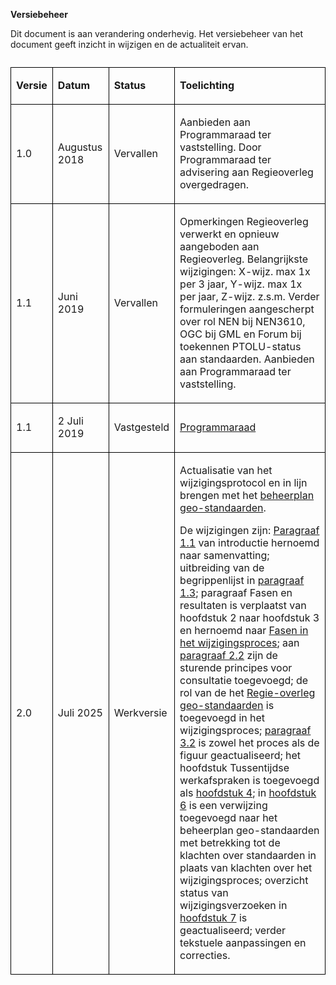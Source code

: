 **Versiebeheer**

Dit document is aan verandering onderhevig. Het versiebeheer van het document geeft inzicht in wijzigen en de actualiteit ervan.

<table style='width: 100%;'><caption></caption>
<colgroup><col id='col1' style='width: 9.801876955161628%;'>
<col id='col2' style='width: 18.06279689491368%;'>
<col id='col3' style='width: 14.78391843355347%;'>
<col id='col4' style='width: 57.35140771637121%;'>
</colgroup>
<tbody><tr><td class='left' style='border-top: 0.5pt solid #000000; border-left: 0.5pt solid #000000; border-bottom: 0.5pt solid #000000; border-right: 0.5pt solid #000000;'><p id='1818B153'><b>Versie</b></p></td>
<td class='left' style='border-top: 0.5pt solid #000000; border-left: 0.5pt solid #000000; border-bottom: 0.5pt solid #000000; border-right: 0.5pt solid #000000;'><p id='065781CA'><b>Datum</b></p></td>
<td class='left' style='border-top: 0.5pt solid #000000; border-left: 0.5pt solid #000000; border-bottom: 0.5pt solid #000000; border-right: 0.5pt solid #000000;'><p id='661AE48B'><b>Status</b></p></td>
<td class='left' style='border-top: 0.5pt solid #000000; border-left: 0.5pt solid #000000; border-bottom: 0.5pt solid #000000; border-right: 0.5pt solid #000000;'><p id='30BE913F'><b>Toelichting</b></p></td>
</tr>
<tr><td class='left' style='border-top: 0.5pt solid #000000; border-left: 0.5pt solid #000000; border-bottom: 0.5pt solid #000000; border-right: 0.5pt solid #000000;'><p id='6688B0A3'>1.0</p></td>
<td class='left' style='border-top: 0.5pt solid #000000; border-left: 0.5pt solid #000000; border-bottom: 0.5pt solid #000000; border-right: 0.5pt solid #000000;'><p id='24ED4FA2'>Augustus 2018</p></td>
<td class='left' style='border-top: 0.5pt solid #000000; border-left: 0.5pt solid #000000; border-bottom: 0.5pt solid #000000; border-right: 0.5pt solid #000000;'><p id='3F14BB57'>Vervallen </p></td>
<td class='left' style='border-top: 0.5pt solid #000000; border-left: 0.5pt solid #000000; border-bottom: 0.5pt solid #000000; border-right: 0.5pt solid #000000;'><p id='1963C902'>Aanbieden aan Programmaraad ter vaststelling. Door Programmaraad ter advisering aan Regieoverleg overgedragen.</p></td>
</tr>
<tr><td class='left' style='border-top: 0.5pt solid #000000; border-left: 0.5pt solid #000000; border-bottom: 0.5pt solid #000000; border-right: 0.5pt solid #000000;'><p id='6DF8D428'>1.1</p></td>
<td class='left' style='border-top: 0.5pt solid #000000; border-left: 0.5pt solid #000000; border-bottom: 0.5pt solid #000000; border-right: 0.5pt solid #000000;'><p id='7DEFEE46'>Juni 2019</p></td>
<td class='left' style='border-top: 0.5pt solid #000000; border-left: 0.5pt solid #000000; border-bottom: 0.5pt solid #000000; border-right: 0.5pt solid #000000;'><p id='7894FB6C'>Vervallen</p></td>
<td class='left' style='border-top: 0.5pt solid #000000; border-left: 0.5pt solid #000000; border-bottom: 0.5pt solid #000000; border-right: 0.5pt solid #000000;'><p id='067E5227'>Opmerkingen Regieoverleg verwerkt en opnieuw aangeboden aan Regieoverleg. Belangrijkste wijzigingen: X-wijz. max 1x per 3 jaar, Y-wijz. max 1x per jaar, Z-wijz. z.s.m. Verder formuleringen aangescherpt over rol NEN bij NEN3610, OGC bij GML en Forum bij toekennen PTOLU-status aan standaarden. Aanbieden aan Programmaraad ter vaststelling.</p></td>
</tr>
<tr><td class='left' style='border-top: 0.5pt solid #000000; border-left: 0.5pt solid #000000; border-bottom: 0.5pt solid #000000; border-right: 0.5pt solid #000000;'><p id='3B3C6C9D'>1.1</p></td>
<td class='left' style='border-top: 0.5pt solid #000000; border-left: 0.5pt solid #000000; border-bottom: 0.5pt solid #000000; border-right: 0.5pt solid #000000;'><p id='181F9C6D'>2 Juli 2019</p></td>
<td class='left' style='border-top: 0.5pt solid #000000; border-left: 0.5pt solid #000000; border-bottom: 0.5pt solid #000000; border-right: 0.5pt solid #000000;'><p id='0FC0CFD3'>Vastgesteld </p></td>
<td class='left' style='border-top: 0.5pt solid #000000; border-left: 0.5pt solid #000000; border-bottom: 0.5pt solid #000000; border-right: 0.5pt solid #000000;'><p id='72F19D67'><a href='https://www.geonovum.nl/over-geonovum/wie-wij-zijn' target='_blank'>Programmaraad</a></p></td>
</tr>
<tr><td class='left' style='border-top: 0.5pt solid #000000; border-left: 0.5pt solid #000000; border-bottom: 0.5pt solid #000000; border-right: 0.5pt solid #000000;'><p id='6E7C7582'>2.0</p></td>
<td class='left' style='border-top: 0.5pt solid #000000; border-left: 0.5pt solid #000000; border-bottom: 0.5pt solid #000000; border-right: 0.5pt solid #000000;'><p id='37B4DEAF'>Juli 2025</p></td>
<td class='left' style='border-top: 0.5pt solid #000000; border-left: 0.5pt solid #000000; border-bottom: 0.5pt solid #000000; border-right: 0.5pt solid #000000;'><p id='30CFAD20'>Werkversie </p></td>
<td class='left' style='border-top: 0.5pt solid #000000; border-left: 0.5pt solid #000000; border-bottom: 0.5pt solid #000000; border-right: 0.5pt solid #000000;'><p id='275F95BF'>Actualisatie van het wijzigingsprotocol en in lijn brengen met het <a href='https://docs.geostandaarden.nl/gbd/gsb/' target='_blank'>beheerplan geo-standaarden</a>. </p><p id='2A317E64'>De wijzigingen zijn: <a href='#1122FD3C'>Paragraaf 1.1</a> van introductie hernoemd naar samenvatting; uitbreiding van de begrippenlijst in <a href='#301821F8'>paragraaf 1.3</a>; paragraaf Fasen en resultaten is verplaatst van hoofdstuk 2 naar hoofdstuk 3 en hernoemd naar <a href='#24999071'>Fasen in het wijzigingsproces</a>; aan 
<a href='#000486F9'>paragraaf 2.2</a> zijn de sturende principes voor consultatie toegevoegd; de rol van de het <a href='#446369FA'>Regie-overleg geo-standaarden</a> is toegevoegd in het wijzigingsproces; <a href='#21D2F6BA'>paragraaf 3.2</a> is zowel het proces als de figuur geactualiseerd; het hoofdstuk Tussentijdse werkafspraken is toegevoegd als <a href='#572CC78A'>hoofdstuk 4</a>; in <a href='#718CA66D'>hoofdstuk 6</a> is een verwijzing toegevoegd naar het beheerplan geo-standaarden met betrekking tot de klachten over standaarden in plaats van klachten over het wijzigingsproces; overzicht status van wijzigingsverzoeken in <a href='#6C0DACDA'>hoofdstuk 7</a> is geactualiseerd; verder tekstuele aanpassingen en correcties.</p></td>
</tr>
</tbody>
</table>
